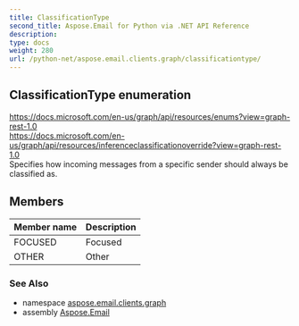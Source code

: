 ```yaml
---
title: ClassificationType
second_title: Aspose.Email for Python via .NET API Reference
description: 
type: docs
weight: 280
url: /python-net/aspose.email.clients.graph/classificationtype/
---
```


## ClassificationType enumeration

https://docs.microsoft.com/en-us/graph/api/resources/enums?view=graph-rest-1.0<br/>            https://docs.microsoft.com/en-us/graph/api/resources/inferenceclassificationoverride?view=graph-rest-1.0<br/>            Specifies how incoming messages from a specific sender should always be classified as.

## Members
| Member name | Description |
| :- | :- |
|FOCUSED|Focused|
|OTHER|Other|

### See Also

* namespace [aspose.email.clients.graph](/email/python-net/aspose.email.clients.graph/)
* assembly [Aspose.Email](/email/python-net/)

